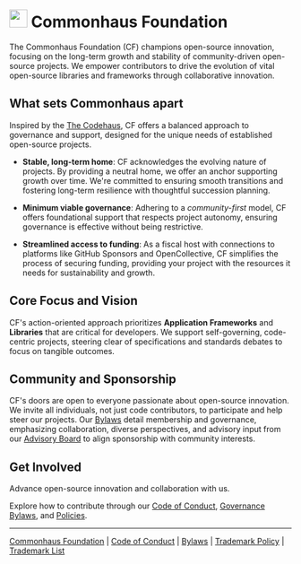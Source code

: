 # <img src="https://www.commonhaus.org/images/CF_icon_default.svg" alt="" width="32" height="32"> Commonhaus Foundation

The Commonhaus Foundation (CF) champions open-source innovation, focusing on the long-term growth and stability of  community-driven open-source projects.
We empower contributors to drive the evolution of vital open-source libraries and frameworks through collaborative innovation.

## What sets Commonhaus apart

Inspired by the [The Codehaus][codehaus], CF offers a balanced approach to governance and support, designed for the unique needs of established open-source projects.

- **Stable, long-term home**: CF acknowledges the evolving nature of projects. By providing a neutral home, we offer an anchor supporting growth over time. We're committed to ensuring smooth transitions and fostering long-term resilience with thoughtful succession planning.

- **Minimum viable governance**: Adhering to a *community-first* model, CF offers foundational support that respects project autonomy, ensuring governance is effective without being restrictive.

- **Streamlined access to funding**: As a fiscal host with connections to platforms like GitHub Sponsors and OpenCollective, CF simplifies the process of securing funding, providing your project with the resources it needs for sustainability and growth.

## Core Focus and Vision

CF's action-oriented approach prioritizes **Application Frameworks** and **Libraries** that are critical for developers. We support self-governing, code-centric projects, steering clear of specifications and standards debates to focus on tangible outcomes.

## Community and Sponsorship

CF's doors are open to everyone passionate about open-source innovation. We invite all individuals, not just code contributors, to participate and help steer our projects. Our [Bylaws][] detail membership and governance, emphasizing collaboration, diverse perspectives, and advisory input from our [Advisory Board][cfab] to align sponsorship with community interests.

## Get Involved

Advance open-source innovation and collaboration with us.

Explore how to contribute through our [Code of Conduct](CODE_OF_CONDUCT.md), [Governance Bylaws][Bylaws], and [Policies][].

[codehaus]: https://www.infoworld.com/article/2892227/codehaus-the-once-great-house-of-code-has-fallen.html
[Bylaws]: bylaws/0-preface.md
[cfab]: bylaws/4-cf-advisory-board.md
[Policies]: policies/README.md

---

[Commonhaus Foundation](https://www.commonhaus.org) |
[Code of Conduct](https://www.commonhaus.org/policies/code-of-conduct/) |
[Bylaws](https://www.commonhaus.org/bylaws/) |
[Trademark Policy](https://www.commonhaus.org/policies/trademark-policy/) |
[Trademark List](https://www.commonhaus.org/trademarks/)
